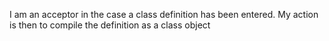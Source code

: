 I am an acceptor in the case a class definition has been entered.
My action is then to compile the definition as a class object